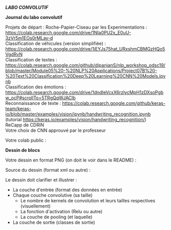 ***LABO CONVOLUTIF***  

**Journal du labo convolutif**  

Projets de départ : 
Roche-Papier-Ciseau par les Experimentations : https://colab.research.google.com/drive/1NIa0PU2x_E0uU-3zVr5m1EOs0rMLay-d  
Classification de véhicules (version simplifiée) : https://colab.research.google.com/drive/1iEYJs75hat_URxshmCBMGzHQo5VgdRvN  
Classification de textes : https://colab.research.google.com/github/dipanjanS/nlp_workshop_odsc19/blob/master/Module05%20-%20NLP%20Applications/Project07B%20-%20Text%20Classification%20Deep%20Learning%20CNN%20Models.ipynb  
Classification des émotions : https://colab.research.google.com/drive/1dndIeVcxX6rzlycMpH1zDXsoPgbw_ocP#scrollTo=5TRgQqWJAClb  
Reconnaissance de texte : https://colab.research.google.com/github/keras-team/keras-io/blob/master/examples/vision/ipynb/handwriting_recognition.ipynb (tutorial https://keras.io/examples/vision/handwriting_recognition/)  
ReCapp de CDRIN  
Votre choix de CNN approuvé par le professeur  

Votre colab public : 

**Dessin de blocs**

Votre dessin en format PNG (on doit le voir dans le README) :  

Source du dessin (format xml ou autre) :  

Le dessin doit clarifier et illustrer :   
- La couche d'entrée (format des données en entrée)  
- Chaque couche convolutive (sa taille)  
  -  Le nombre de kernels de convolution et leurs tailles respectives (visuellement)  
  -  La fonction d'activation (Relu ou autre)  
  -  La couche de pooling (et laquelle)  
- La couche de sortie (classes de sortie)  

